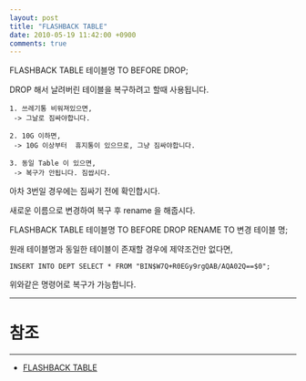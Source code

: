```yaml
---
layout: post
title: "FLASHBACK TABLE"
date: 2010-05-19 11:42:00 +0900
comments: true
---
```


FLASHBACK TABLE 테이블명 TO BEFORE DROP;

DROP 해서 날려버린 테이블을 복구하려고 할때 사용됩니다.

```$xslt
1. 쓰레기통 비워져있으면,
 -> 그날로 짐싸야합니다.

2. 10G 이하면,
 -> 10G 이상부터  휴지통이 있으므로, 그냥 짐싸야합니다.

3. 동일 Table 이 있으면,
 -> 복구가 안됩니다. 짐쌉시다.
```

아차 3번일 경우에는 짐싸기 전에 확인합시다.

새로운 이름으로 변경하여 복구 후 rename 을 해줍시다.

FLASHBACK TABLE 테이블명 TO BEFORE DROP RENAME TO 변경 테이블 명;

원래 테이블명과 동일한 테이블이 존재할 경우에 제약조건만 없다면,

```$xslt
INSERT INTO DEPT SELECT * FROM "BIN$W7Q+R0EGy9rgQAB/AQA02Q==$0";
```
위와같은 명령어로 복구가 가능합니다.


-----
# 참조 
-----

* [FLASHBACK TABLE ](http://blog.naver.com/woosa7?Redirect=Log&logNo=20059355223)

